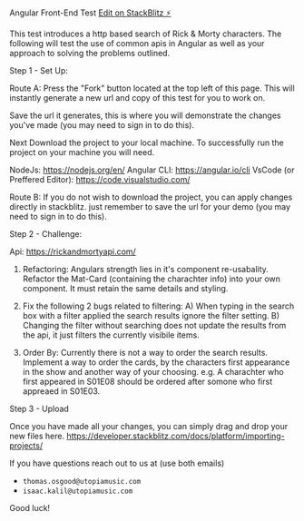Angular Front-End Test
[Edit on StackBlitz ⚡️](https://stackblitz.com/edit/utopia-angular-challenge)

This test introduces a http based search of Rick & Morty characters.
The following will test the use of common apis in Angular
as well as your approach to solving the problems outlined.

Step 1 - Set Up:

Route A:
Press the "Fork" button located at the top left of this page.
This will instantly generate a new url and copy of this test for you to work on.

Save the url it generates, this is where you will demonstrate
the changes you've made (you may need to sign in to do this).

Next Download the project to your local machine.
To successfully run the project on your machine you will need.

NodeJs: https://nodejs.org/en/
Angular CLI: https://angular.io/cli
VsCode (or Preffered Editor): https://code.visualstudio.com/

Route B:
If you do not wish to download the project, you can apply changes directly in stackblitz.
just remember to save the url for your demo (you may need to sign in to do this).

Step 2 - Challenge:

Api: https://rickandmortyapi.com/

1. Refactoring: Angulars strength lies in it's component re-usabality. Refactor the Mat-Card (containing the charachter info)
   into your own component. It must retain the same details and styling.

2. Fix the following 2 bugs related to filtering:
   A) When typing in the search box with a filter applied the search results ignore the filter setting.
   B) Changing the filter without searching does not update the results from the api, it just filters the currently visibile items.

3. Order By: Currently there is not a way to order the search results.
   Implement a way to order the cards, by the characters first appearance in the show and another way of your choosing.
   e.g. A charachter who first appeared in S01E08 should be ordered after somone who first appreaed in S01E03.

Step 3 - Upload

Once you have made all your changes, you can simply drag and drop your new files here.
https://developer.stackblitz.com/docs/platform/importing-projects/

If you have questions reach out to us at (use both emails)

* `thomas.osgood@utopiamusic.com`
* `isaac.kalil@utopiamusic.com`

Good luck!
